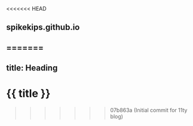 <<<<<<< HEAD
## spikekips.github.io
=======
---
title: Heading
---
# {{ title }}
>>>>>>> 07b863a (Initial commit for 11ty blog)
